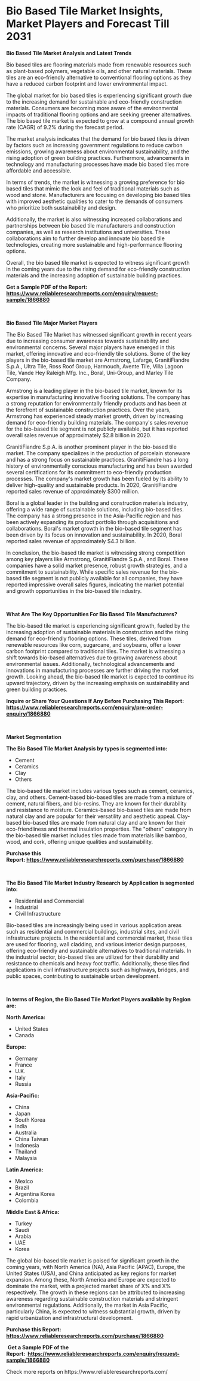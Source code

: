 <p><h1>Bio Based Tile Market Insights, Market Players and Forecast Till 2031</h1></p><p><strong>Bio Based Tile Market Analysis and Latest Trends</strong></p>
<p><p>Bio based tiles are flooring materials made from renewable resources such as plant-based polymers, vegetable oils, and other natural materials. These tiles are an eco-friendly alternative to conventional flooring options as they have a reduced carbon footprint and lower environmental impact.</p><p>The global market for bio based tiles is experiencing significant growth due to the increasing demand for sustainable and eco-friendly construction materials. Consumers are becoming more aware of the environmental impacts of traditional flooring options and are seeking greener alternatives. The bio based tile market is expected to grow at a compound annual growth rate (CAGR) of 9.2% during the forecast period.</p><p>The market analysis indicates that the demand for bio based tiles is driven by factors such as increasing government regulations to reduce carbon emissions, growing awareness about environmental sustainability, and the rising adoption of green building practices. Furthermore, advancements in technology and manufacturing processes have made bio based tiles more affordable and accessible.</p><p>In terms of trends, the market is witnessing a growing preference for bio based tiles that mimic the look and feel of traditional materials such as wood and stone. Manufacturers are focusing on developing bio based tiles with improved aesthetic qualities to cater to the demands of consumers who prioritize both sustainability and design.</p><p>Additionally, the market is also witnessing increased collaborations and partnerships between bio based tile manufacturers and construction companies, as well as research institutions and universities. These collaborations aim to further develop and innovate bio based tile technologies, creating more sustainable and high-performance flooring options.</p><p>Overall, the bio based tile market is expected to witness significant growth in the coming years due to the rising demand for eco-friendly construction materials and the increasing adoption of sustainable building practices.</p></p>
<p><strong>Get a Sample PDF of the Report:&nbsp; <a href="https://www.reliableresearchreports.com/enquiry/request-sample/1866880">https://www.reliableresearchreports.com/enquiry/request-sample/1866880</a></strong></p>
<p>&nbsp;</p>
<p><strong>Bio Based Tile Major Market Players</strong></p>
<p><p>The Bio Based Tile Market has witnessed significant growth in recent years due to increasing consumer awareness towards sustainability and environmental concerns. Several major players have emerged in this market, offering innovative and eco-friendly tile solutions. Some of the key players in the bio-based tile market are Armstrong, Lafarge, GranitiFiandre S.p.A., Ultra Tile, Ross Roof Group, Harmouch, Avente Tile, Villa Lagoon Tile, Vande Hey Raleigh Mfg. Inc., Boral, Uni-Group, and Marley Tile Company.</p><p>Armstrong is a leading player in the bio-based tile market, known for its expertise in manufacturing innovative flooring solutions. The company has a strong reputation for environmentally friendly products and has been at the forefront of sustainable construction practices. Over the years, Armstrong has experienced steady market growth, driven by increasing demand for eco-friendly building materials. The company's sales revenue for the bio-based tile segment is not publicly available, but it has reported overall sales revenue of approximately $2.8 billion in 2020.</p><p>GranitiFiandre S.p.A. is another prominent player in the bio-based tile market. The company specializes in the production of porcelain stoneware and has a strong focus on sustainable practices. GranitiFiandre has a long history of environmentally conscious manufacturing and has been awarded several certifications for its commitment to eco-friendly production processes. The company's market growth has been fueled by its ability to deliver high-quality and sustainable products. In 2020, GranitiFiandre reported sales revenue of approximately $300 million.</p><p>Boral is a global leader in the building and construction materials industry, offering a wide range of sustainable solutions, including bio-based tiles. The company has a strong presence in the Asia-Pacific region and has been actively expanding its product portfolio through acquisitions and collaborations. Boral's market growth in the bio-based tile segment has been driven by its focus on innovation and sustainability. In 2020, Boral reported sales revenue of approximately $4.3 billion.</p><p>In conclusion, the bio-based tile market is witnessing strong competition among key players like Armstrong, GranitiFiandre S.p.A., and Boral. These companies have a solid market presence, robust growth strategies, and a commitment to sustainability. While specific sales revenue for the bio-based tile segment is not publicly available for all companies, they have reported impressive overall sales figures, indicating the market potential and growth opportunities in the bio-based tile industry.</p></p>
<p>&nbsp;</p>
<p><strong>What Are The Key Opportunities For Bio Based Tile Manufacturers?</strong></p>
<p><p>The bio-based tile market is experiencing significant growth, fueled by the increasing adoption of sustainable materials in construction and the rising demand for eco-friendly flooring options. These tiles, derived from renewable resources like corn, sugarcane, and soybeans, offer a lower carbon footprint compared to traditional tiles. The market is witnessing a shift towards bio-based alternatives due to growing awareness about environmental issues. Additionally, technological advancements and innovations in manufacturing processes are further driving the market growth. Looking ahead, the bio-based tile market is expected to continue its upward trajectory, driven by the increasing emphasis on sustainability and green building practices.</p></p>
<p><strong>Inquire or Share Your Questions If Any Before Purchasing This Report: <a href="https://www.reliableresearchreports.com/enquiry/pre-order-enquiry/1866880">https://www.reliableresearchreports.com/enquiry/pre-order-enquiry/1866880</a></strong></p>
<p>&nbsp;</p>
<p><strong>Market Segmentation</strong></p>
<p><strong>The Bio Based Tile Market Analysis by types is segmented into:</strong></p>
<p><ul><li>Cement</li><li>Ceramics</li><li>Clay</li><li>Others</li></ul></p>
<p><p>The bio-based tile market includes various types such as cement, ceramics, clay, and others. Cement-based bio-based tiles are made from a mixture of cement, natural fibers, and bio-resins. They are known for their durability and resistance to moisture. Ceramics-based bio-based tiles are made from natural clay and are popular for their versatility and aesthetic appeal. Clay-based bio-based tiles are made from natural clay and are known for their eco-friendliness and thermal insulation properties. The "others" category in the bio-based tile market includes tiles made from materials like bamboo, wood, and cork, offering unique qualities and sustainability.</p></p>
<p><strong>Purchase this Report:&nbsp;<a href="https://www.reliableresearchreports.com/purchase/1866880">https://www.reliableresearchreports.com/purchase/1866880</a></strong></p>
<p>&nbsp;</p>
<p><strong>The Bio Based Tile Market Industry Research by Application is segmented into:</strong></p>
<p><ul><li>Residential and Commercial</li><li>Industrial</li><li>Civil Infrastructure</li></ul></p>
<p><p>Bio-based tiles are increasingly being used in various application areas such as residential and commercial buildings, industrial sites, and civil infrastructure projects. In the residential and commercial market, these tiles are used for flooring, wall cladding, and various interior design purposes, offering eco-friendly and sustainable alternatives to traditional materials. In the industrial sector, bio-based tiles are utilized for their durability and resistance to chemicals and heavy foot traffic. Additionally, these tiles find applications in civil infrastructure projects such as highways, bridges, and public spaces, contributing to sustainable urban development.</p></p>
<p>&nbsp;</p>
<p><strong>In terms of Region, the Bio Based Tile Market Players available by Region are:</strong></p>
<p>
    <p> <strong> North America: </strong>
        <ul>
            <li>United States</li>
            <li>Canada</li>
        </ul>
        </p> 
    <p> <strong> Europe: </strong>
        <ul>
            <li>Germany</li>
            <li>France</li>
            <li>U.K.</li>
            <li>Italy</li>
            <li>Russia</li>
        </ul>
        </p> 
    <p> <strong> Asia-Pacific: </strong>
        <ul>
            <li>China</li>
            <li>Japan</li>
            <li>South Korea</li>
            <li>India</li>
            <li>Australia</li>
            <li>China Taiwan</li>
            <li>Indonesia</li>
            <li>Thailand</li>
            <li>Malaysia</li>
        </ul>
        </p> 
    <p> <strong> Latin America: </strong>
        <ul>
            <li>Mexico</li>
            <li>Brazil</li>
            <li>Argentina Korea</li>
            <li>Colombia</li>
        </ul>
        </p> 
    <p> <strong> Middle East & Africa: </strong>
        <ul>
            <li>Turkey</li>
            <li>Saudi</li>
            <li>Arabia</li>
            <li>UAE</li>
            <li>Korea</li>
        </ul>
    </p>
    </p>
<p><p>The global bio-based tile market is poised for significant growth in the coming years, with North America (NA), Asia Pacific (APAC), Europe, the United States (USA), and China anticipated as key regions for market expansion. Among these, North America and Europe are expected to dominate the market, with a projected market share of X% and X% respectively. The growth in these regions can be attributed to increasing awareness regarding sustainable construction materials and stringent environmental regulations. Additionally, the market in Asia Pacific, particularly China, is expected to witness substantial growth, driven by rapid urbanization and infrastructural development.</p></p>
<p><strong>Purchase this Report: <a href="https://www.reliableresearchreports.com/purchase/1866880">https://www.reliableresearchreports.com/purchase/1866880</a></strong></p>
<p>&nbsp;<strong>Get a Sample PDF of the Report:&nbsp;&nbsp;<a href="https://www.reliableresearchreports.com/enquiry/request-sample/1866880">https://www.reliableresearchreports.com/enquiry/request-sample/1866880</a></strong></p>
<p><strong></strong></p>
<p>Check more reports on https://www.reliableresearchreports.com/</p>